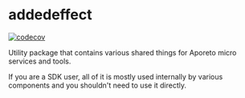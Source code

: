 # addedeffect

[![codecov](https://codecov.io/gh/aporeto-inc/addedeffect/branch/master/graph/badge.svg?token=35eVoGUwHX)](https://codecov.io/gh/aporeto-inc/addedeffect)

Utility package that contains various shared things for Aporeto micro services and tools.

If you are a SDK user, all of it is mostly used internally by various components and you shouldn't need to use it directly.
